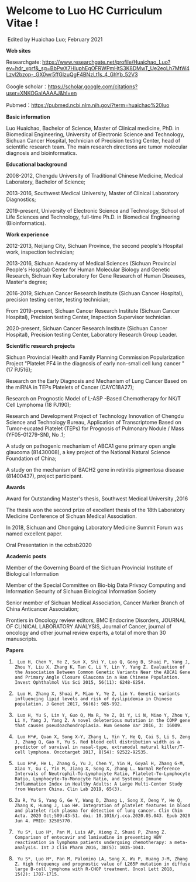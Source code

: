 # Welcome to Luo HC Curriculum Vitae !

​                                                                                                                                       Edited by Huaichao Luo; February 2021

**Web sites**

Researchgate: https://www.researchgate.net/profile/Huaichao_Luo?ev=hdr_xprf&_sg=BbPwX7HIuphEgOFRWPmHtS3K8DMwT_Ue2eoLh7MtW4Lzvl2bzop-_GX0wr5ffGlzuQgF4BNzLt1s_4_GhYb_52V3

Google scholar：https://scholar.google.com/citations?user=XNKOGaIAAAAJ&hl=en

Pubmed：https://pubmed.ncbi.nlm.nih.gov/?term=huaichao%20luo

**Basic information**

Luo Huaichao, Bachelor of Science, Master of Clinical medicine, PhD. in Biomedical Engineering, University of Electronic Science and Technology, Sichuan Cancer Hospital, technician of Precision testing Center, head of scientific research team. The main research directions are tumor molecular diagnosis and bioinformatics. 

**Educational background**

2008-2012, Chengdu University of Traditional Chinese Medicine, Medical Laboratory, Bachelor of Science;

2013-2016, Southwest Medical University, Master of Clinical Laboratory Diagnostics;

2019-present, University of Electronic Science and Technology, School of Life Sciences and Technology, full-time Ph.D. in Biomedical Engineering (Bioinformatics).

 **Work experience**

2012-2013, Neijiang City, Sichuan Province, the second people's Hospital work, inspection technician;

2013-2016, Sichuan Academy of Medical Sciences (Sichuan Provincial People's Hospital) Center for Human Molecular Biology and Genetic Research, Sichuan Key Laboratory for Gene Research of Human Diseases, Master's degree;

2016-2019, Sichuan Cancer Research Institute (Sichuan Cancer Hospital), precision testing center, testing technician;

From 2019-present, Sichuan Cancer Research Institute (Sichuan Cancer Hospital), Precision testing Center, Inspection Supervisor technician.

2020-present, Sichuan Cancer Research Institute (Sichuan Cancer Hospital), Precision testing Center, Laboratory Research Group Leader.

**Scientific research projects**

Sichuan Provincial Health and Family Planning Commission Popularization Project "Platelet PF4 in the diagnosis of early non-small cell lung cancer "(17 PJ516);

Research on the Early Diagnosis and Mechanism of Lung Cancer Based on the miRNA in TEPs Platelets of Cancer (CAYC18A27);

Research on Prognostic Model of L-ASP -Based Chemotherapy for NK/T Cell Lymphoma (18 PJ190);

Research and Development Project of Technology Innovation of Chengdu Science and Technology Bureau, Application of Transcriptome Based on Tumor-eucated Platelet (TEPs) for Prognosis of Pulmonary Nodule / Mass (YF05-01279-SN), No .1;

A study on pathogenic mechanism of ABCA1 gene primary open angle glaucoma (81430008), a key project of the National Natural Science Foundation of China;

A study on the mechanism of BACH2 gene in retinitis pigmentosa disease (81400437), project participant.

**Awards**

Award for Outstanding Master's thesis, Southwest Medical University ,2016

The thesis won the second prize of excellent thesis of the 18th Laboratory Medicine Conference of Sichuan Medical Association.

In 2018, Sichuan and Chongqing Laboratory Medicine Summit Forum was named excellent paper.

Oral Presentation in the ccbsb2020 

**Academic posts**

Member of the Governing Board of the Sichuan Provincial Institute of Biological Information

Member of the Special Committee on Bio-big Data Privacy Computing and Information Security of Sichuan Biological Information Society

Senior member of Sichuan Medical Association, Cancer Marker Branch of China Anticancer Association;

Frontiers in Oncology review editors, BMC Endocrine Disorders, JOURNAL OF CLINICAL LABORATORY ANALYSIS, Journal of Cancer, journal of oncology and other journal review experts, a total of more than 30 manuscripts.

**Papers**

1.      Luo H, Chen Y, Ye Z, Sun X, Shi Y, Luo Q, Gong B, Shuai P, Yang J, Zhou Y, Liu X, Zhang K, Tan C, Li Y, Lin Y, Yang Z. Evaluation of the Association Between Common Genetic Variants Near the ABCA1 Gene and Primary Angle Closure Glaucoma in a Han Chinese Population. Invest Ophthalmol Vis Sci 2015, 56(11): 6248-6254.

2.      Luo H, Zhang X, Shuai P, Miao Y, Ye Z, Lin Y. Genetic variants influencing lipid levels and risk of dyslipidemia in Chinese population. J Genet 2017, 96(6): 985-992.

3.      Luo H, Yu S, Lin Y, Guo Q, Ma R, Ye Z, Di Y, Li N, Miao Y, Zhou Y, Li Y, Yang J, Yang Z. A novel deleterious mutation in the COMP gene that causes pseudoachondroplasia. Hum Genome Var 2016, 3: 16009.

4.      Luo H*#, Quan X, Song X-Y, Zhang L, Yin Y, He Q, Cai S, Li S, Zeng J, Zhang Q, Gao Y, Yu S. Red blood cell distribution width as a predictor of survival in nasal-type, extranodal natural killer/T-cell lymphoma. Oncotarget 2017, 8(54): 92522-92535.

5.      Luo H*#, He L, Zhang G, Yu J, Chen Y, Yin H, Goyal H, Zhang G-M, Xiao Y, Gu C, Yin M, Jiang X, Song X, Zhang L. Normal Reference Intervals of Neutrophil-To-Lymphocyte Ratio, Platelet-To-Lymphocyte Ratio, Lymphocyte-To-Monocyte Ratio, and Systemic Immune Inflammation Index in Healthy Adults: A Large Multi-Center Study from Western China. Clin Lab 2019, 65(3).

6.     Zu R, Yu S, Yang G, Ge Y, Wang D, Zhang L, Song X, Deng Y, He Q, Zhang K, Huang J, Luo H#. Integration of platelet features in blood and platelet rich plasma for detection of lung cancer. Clin Chim Acta. 2020 Oct;509:43-51. doi: 10.1016/j.cca.2020.05.043. Epub 2020 Jun 4. PMID: 32505770.

7.      Yu S*, Luo H*, Pan M, Luis AP, Xiong Z, Shuai P, Zhang Z. Comparison of entecavir and lamivudine in preventing HBV reactivation in lymphoma patients undergoing chemotherapy: a meta-analysis. Int J Clin Pharm 2016, 38(5): 1035-1043. 

8.      Yu S*, Luo H*, Pan M, Palomino LA, Song X, Wu P, Huang J-M, Zhang Z. High frequency and prognostic value of L265P mutation in diffuse large B-cell lymphoma with R-CHOP treatment. Oncol Lett 2018, 15(2): 1707-1715.
